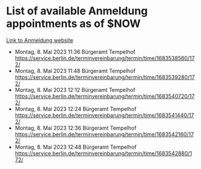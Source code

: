 # List of available Anmeldung appointments as of $NOW
[Link to Anmeldung website](https://service.berlin.de/terminvereinbarung/termin/tag.php?termin=1&anliegen[]=120686&dienstleisterlist=122210,122217,327316,122219,327312,122227,327314,122231,327346,122243,327348,122254,122252,329742,122260,329745,122262,329748,122271,327278,122273,327274,122277,327276,330436,122280,327294,122282,327290,122284,327292,122291,327270,122285,327266,122286,327264,122296,327268,150230,329760,122297,327286,122294,327284,122312,329763,122314,329775,122304,327330,122311,327334,122309,327332,317869,122281,327352,122279,329772,122283,122276,327324,122274,327326,122267,329766,122246,327318,122251,327320,122257,327322,122208,327298,122226,327300&herkunft=http%3A%2F%2Fservice.berlin.de%2Fdienstleistung%2F120686%2F)
- Montag, 8. Mai 2023 11:36 Bürgeramt Tempelhof https://service.berlin.de/terminvereinbarung/termin/time/1683538560/172/
- Montag, 8. Mai 2023 11:48 Bürgeramt Tempelhof https://service.berlin.de/terminvereinbarung/termin/time/1683539280/172/
- Montag, 8. Mai 2023 12:12 Bürgeramt Tempelhof https://service.berlin.de/terminvereinbarung/termin/time/1683540720/172/
- Montag, 8. Mai 2023 12:24 Bürgeramt Tempelhof https://service.berlin.de/terminvereinbarung/termin/time/1683541440/172/
- Montag, 8. Mai 2023 12:36 Bürgeramt Tempelhof https://service.berlin.de/terminvereinbarung/termin/time/1683542160/172/
- Montag, 8. Mai 2023 12:48 Bürgeramt Tempelhof https://service.berlin.de/terminvereinbarung/termin/time/1683542880/172/
